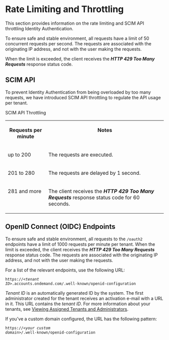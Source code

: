 <!-- loioe22ee47abf614565bcb29bb4ddbbf209 -->

# Rate Limiting and Throttling

This section provides information on the rate limiting and SCIM API throttling Identity Authentication.

To ensure safe and stable environment, all requests have a limit of 50 concurrent requests per second. The requests are associated with the originating IP address, and not with the user making the requests.

When the limit is exceeded, the client receives the ***HTTP 429 Too Many Requests*** response status code.



<a name="loioe22ee47abf614565bcb29bb4ddbbf209__section_xql_wfh_qkb"/>

## SCIM API

To prevent Identity Authentication from being overloaded by too many requests, we have introduced SCIM API throttling to regulate the API usage per tenant.

<a name="loioe22ee47abf614565bcb29bb4ddbbf209__table_ld1_hhh_qkb"/>SCIM API Throttling


<table>
<tr>
<th valign="top">

Requests per minute



</th>
<th valign="top">

Notes



</th>
</tr>
<tr>
<td valign="top">

up to 200



</td>
<td valign="top">

The requests are executed.



</td>
</tr>
<tr>
<td valign="top">

201 to 280



</td>
<td valign="top">

The requests are delayed by 1 second.



</td>
</tr>
<tr>
<td valign="top">

281 and more



</td>
<td valign="top">

The client receives the ***HTTP 429 Too Many Requests*** response status code for 60 seconds.



</td>
</tr>
</table>



<a name="loioe22ee47abf614565bcb29bb4ddbbf209__section_tnl_kqj_25b"/>

## OpenID Connect \(OIDC\) Endpoints

To ensure safe and stable environment, all requests to the `/oauth2` endpoints have a limit of 1000 requests per minute per tenant. When the limit is exceeded, the client receives the ***HTTP 429 Too Many Requests*** response status code. The requests are associated with the originating IP address, and not with the user making the requests.

For a list of the relevant endpoints, use the following URL:

<code>https://<i class="varname">&lt;tenant ID&gt;</i>.accounts.ondemand.com/.well-known/openid-configuration</code>

*Tenant ID* is an automatically generated ID by the system. The first administrator created for the tenant receives an activation e-mail with a URL in it. This URL contains the *tenant ID*. For more information about your tenants, see [Viewing Assigned Tenants and Administrators](../viewing-assigned-tenants-and-administrators-f56e6f2.md).

If you've a custom domain configured, the URL has the following pattern:

<code>https://<i class="varname">&lt;your custom domain&gt;</i>/.well-known/openid-configuration</code>

